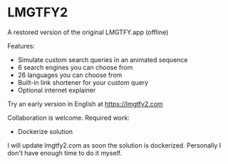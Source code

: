 # LMGTFY2

A restored version of the original LMGTFY.app (offline)

Features:
- Simulate custom search queries in an animated sequence
- 6 search engines you can choose from
- 26 languages you can choose from
- Built-in link shortener for your custom query
- Optional internet explainer

Try an early version in English at https://lmgtfy2.com

Collaboration is welcome.
Required work:
- Dockerize solution

I will update lmgtfy2.com as soon the solution is dockerized. Personally I don't have enough time to do it myself.
